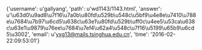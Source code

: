 {'username': u'gallyang', 'path': u'wd1143/1143.html', 'answer': u'\u63d0\u9ad8\u7f16\u7a0b\u80fd\u529b\u548c\u5bf9\u4e8e\u7410\u788e\u7684\u7b97\u6cd5\u638c\u63e1\u80fd\u529b\uff0c\u4ee5\u53ca\u638c\u63e1\u9879\u76ee\u7684\u7ef4\u62a4\u548c\u7f16\u5199\u65b9\u6cd5\u3002', 'email': u'yxg13@mails.tsinghua.edu.cn', 'time': '2016-02-22:09:53:01'}